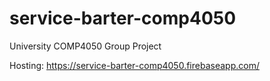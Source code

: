 # service-barter-comp4050
University COMP4050 Group Project

Hosting: https://service-barter-comp4050.firebaseapp.com/
